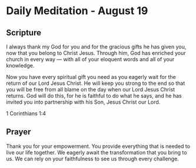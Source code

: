 # Daily Meditation - August 19

## Scripture

I always thank my God for you and for the gracious gifts he has given you, now that you belong to
Christ Jesus. Through him, God has enriched your church in every way — with all of your eloquent
words and all of your knowledge. 

Now you have every spiritual gift you need as you eagerly wait for the return of our Lord Jesus
Christ. He will keep you strong to the end so that you will be free from all blame on the day when
our Lord Jesus Christ returns. God will do this, for he is faithful to do what he says, and he has
invited you into partnership with his Son, Jesus Christ our Lord.

1 Corinthians 1:4


## Prayer

Thank you for your empowerment.  You provide everything that is needed to live our life together.
We eagerly await the transformation that you bring to us.  We can rely on your faithfulness to
see us through every challenge.

